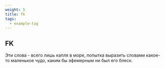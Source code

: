 ```yaml
---
weight: 5
title: fk
tags:
  - example-tag
---
```


## FK

Эти слова - всего лишь капля в море, попытка выразить словами какое-то маленькое чудо, каким бы эфемерным ни был его блеск.